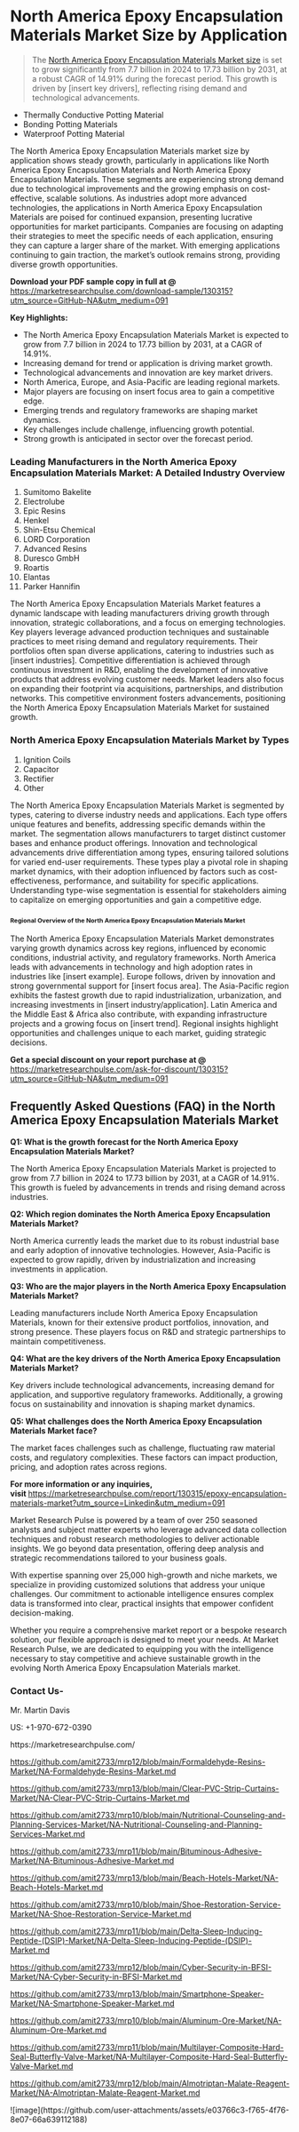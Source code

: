 <h1>North America Epoxy Encapsulation Materials Market&nbsp;Size by Application</h1><blockquote><p>The <a href="https://marketresearchpulse.com/download-sample/130315?utm_source=GitHub-NA&amp;utm_medium=091">North America Epoxy Encapsulation Materials Market size</a> is set to grow significantly from 7.7 billion in 2024 to 17.73 billion by 2031, at a robust CAGR of 14.91% during the forecast period. This growth is driven by [insert key drivers], reflecting rising demand and technological advancements.</p></blockquote><ul><li>Thermally Conductive Potting Material<li> Bonding Potting Materials<li> Waterproof Potting Material</li></ul><p>The North America Epoxy Encapsulation Materials market size by application shows steady growth, particularly in applications like North America Epoxy Encapsulation Materials and North America Epoxy Encapsulation Materials. These segments are experiencing strong demand due to technological improvements and the growing emphasis on cost-effective, scalable solutions. As industries adopt more advanced technologies, the applications in North America Epoxy Encapsulation Materials are poised for continued expansion, presenting lucrative opportunities for market participants. Companies are focusing on adapting their strategies to meet the specific needs of each application, ensuring they can capture a larger share of the market. With emerging applications continuing to gain traction, the market’s outlook remains strong, providing diverse growth opportunities.</p><p><strong>Download your PDF sample copy in full at @ </strong><a href="https://marketresearchpulse.com/download-sample/130315?utm_source=GitHub-NA&amp;utm_medium=091">https://marketresearchpulse.com/download-sample/130315?utm_source=GitHub-NA&amp;utm_medium=091</a></p><p><strong>Key Highlights: </strong></p><ul><li>The North America Epoxy Encapsulation Materials Market is expected to grow from 7.7 billion in 2024 to 17.73 billion by 2031, at a CAGR of 14.91%.</li><li>Increasing demand for trend or application is driving market growth.</li><li>Technological advancements and innovation are key market drivers.</li><li>North America, Europe, and Asia-Pacific are leading regional markets.</li><li>Major players are focusing on insert focus area to gain a competitive edge.</li><li>Emerging trends and regulatory frameworks are shaping market dynamics.</li><li>Key challenges include challenge, influencing growth potential.</li><li>Strong growth is anticipated in sector over the forecast period.</li></ul><h3>Leading Manufacturers in the North America Epoxy Encapsulation Materials Market: A Detailed Industry Overview</h3><ol><li>Sumitomo Bakelite</li><li>Electrolube</li><li>Epic Resins</li><li>Henkel</li><li>Shin-Etsu Chemical</li><li>LORD Corporation</li><li>Advanced Resins</li><li>Duresco GmbH</li><li>Roartis</li><li>Elantas</li><li>Parker Hannifin</li></ol><div class="flex max-w-full flex-col flex-grow"><div class="min-h-8 text-message flex w-full flex-col items-end gap-2 whitespace-normal break-words [.text-message+&amp;]:mt-5" dir="auto" data-message-author-role="assistant" data-message-id="fd8432e4-4910-450d-b182-61b7bfb0a01f" data-message-model-slug="gpt-4o"><div class="flex w-full flex-col gap-1 empty:hidden first:pt-[3px]"><div class="markdown prose w-full break-words dark:prose-invert light"><p>The North America Epoxy Encapsulation Materials Market features a dynamic landscape with leading manufacturers driving growth through innovation, strategic collaborations, and a focus on emerging technologies. Key players leverage advanced production techniques and sustainable practices to meet rising demand and regulatory requirements. Their portfolios often span diverse applications, catering to industries such as [insert industries]. Competitive differentiation is achieved through continuous investment in R&amp;D, enabling the development of innovative products that address evolving customer needs. Market leaders also focus on expanding their footprint via acquisitions, partnerships, and distribution networks. This competitive environment fosters advancements, positioning the North America Epoxy Encapsulation Materials Market for sustained growth.</p></div></div></div></div><h3>North America Epoxy Encapsulation Materials Market by Types</h3><ol><li>Ignition Coils<li> Capacitor<li> Rectifier<li> Other</li></ol><div class="flex max-w-full flex-col flex-grow"><div class="min-h-8 text-message flex w-full flex-col items-end gap-2 whitespace-normal break-words [.text-message+&amp;]:mt-5" dir="auto" data-message-author-role="assistant" data-message-id="084470be-0bb7-4664-bddf-5156b4f41249" data-message-model-slug="gpt-4o-mini"><div class="flex w-full flex-col gap-1 empty:hidden first:pt-[3px]"><div class="markdown prose w-full break-words dark:prose-invert light"><p>The North America Epoxy Encapsulation Materials Market is segmented by types, catering to diverse industry needs and applications. Each type offers unique features and benefits, addressing specific demands within the market. The segmentation allows manufacturers to target distinct customer bases and enhance product offerings. Innovation and technological advancements drive differentiation among types, ensuring tailored solutions for varied end-user requirements. These types play a pivotal role in shaping market dynamics, with their adoption influenced by factors such as cost-effectiveness, performance, and suitability for specific applications. Understanding type-wise segmentation is essential for stakeholders aiming to capitalize on emerging opportunities and gain a competitive edge.</p></div></div></div></div><h3><span style="font-size: 11px;">Regional Overview of the North America Epoxy Encapsulation Materials Market</span></h3><div class="flex max-w-full flex-col flex-grow"><div class="min-h-8 text-message flex w-full flex-col items-end gap-2 whitespace-normal break-words [.text-message+&amp;]:mt-5" dir="auto" data-message-author-role="assistant" data-message-id="e9038762-ce64-4e30-91c9-9bd413514231" data-message-model-slug="gpt-4o-mini"><div class="flex w-full flex-col gap-1 empty:hidden first:pt-[3px]"><div class="markdown prose w-full break-words dark:prose-invert light"><p>The North America Epoxy Encapsulation Materials Market demonstrates varying growth dynamics across key regions, influenced by economic conditions, industrial activity, and regulatory frameworks. North America leads with advancements in technology and high adoption rates in industries like [insert example]. Europe follows, driven by innovation and strong governmental support for [insert focus area]. The Asia-Pacific region exhibits the fastest growth due to rapid industrialization, urbanization, and increasing investments in [insert industry/application]. Latin America and the Middle East &amp; Africa also contribute, with expanding infrastructure projects and a growing focus on [insert trend]. Regional insights highlight opportunities and challenges unique to each market, guiding strategic decisions.</p></div></div></div></div><p><strong>Get a special discount on your report purchase at @ </strong><a href="https://marketresearchpulse.com/ask-for-discount/130315?utm_source=GitHub-NA&amp;utm_medium=091">https://marketresearchpulse.com/ask-for-discount/130315?utm_source=GitHub-NA&amp;utm_medium=091</a></p><h2>Frequently Asked Questions (FAQ) in the North America Epoxy Encapsulation Materials Market</h2><p><strong>Q1: What is the growth forecast for the North America Epoxy Encapsulation Materials Market?</strong></p><p>The North America Epoxy Encapsulation Materials Market is projected to grow from 7.7 billion in 2024 to 17.73 billion by 2031, at a CAGR of 14.91%. This growth is fueled by advancements in trends and rising demand across industries.</p><p><strong>Q2: Which region dominates the North America Epoxy Encapsulation Materials Market?</strong></p><p>North America currently leads the market due to its robust industrial base and early adoption of innovative technologies. However, Asia-Pacific is expected to grow rapidly, driven by industrialization and increasing investments in application.</p><p><strong>Q3: Who are the major players in the North America Epoxy Encapsulation Materials Market?</strong></p><p>Leading manufacturers include North America Epoxy Encapsulation Materials, known for their extensive product portfolios, innovation, and strong presence. These players focus on R&amp;D and strategic partnerships to maintain competitiveness.</p><p><strong>Q4: What are the key drivers of the North America Epoxy Encapsulation Materials Market?</strong></p><p>Key drivers include technological advancements, increasing demand for application, and supportive regulatory frameworks. Additionally, a growing focus on sustainability and innovation is shaping market dynamics.</p><p><strong>Q5: What challenges does the North America Epoxy Encapsulation Materials Market face?</strong></p><p>The market faces challenges such as challenge, fluctuating raw material costs, and regulatory complexities. These factors can impact production, pricing, and adoption rates across regions.</p><p><strong>For more information or any inquiries, visit&nbsp;</strong><a href="https://marketresearchpulse.com/report/130315/epoxy-encapsulation-materials-market?utm_source=Linkedin&utm_medium=091">https://marketresearchpulse.com/report/130315/epoxy-encapsulation-materials-market?utm_source=Linkedin&utm_medium=091</a></p><p>Market Research Pulse is powered by a team of over 250 seasoned analysts and subject matter experts who leverage advanced data collection techniques and robust research methodologies to deliver actionable insights. We go beyond data presentation, offering deep analysis and strategic recommendations tailored to your business goals.</p><p>With expertise spanning over 25,000 high-growth and niche markets, we specialize in providing customized solutions that address your unique challenges. Our commitment to actionable intelligence ensures complex data is transformed into clear, practical insights that empower confident decision-making.</p><p>Whether you require a comprehensive market report or a bespoke research solution, our flexible approach is designed to meet your needs. At Market Research Pulse, we are dedicated to equipping you with the intelligence necessary to stay competitive and achieve sustainable growth in the evolving North America Epoxy Encapsulation Materials market.</p><h3><strong>Contact Us-</strong></h3><p>Mr. Martin Davis</p><p>US: +1-970-672-0390</p><p>https://marketresearchpulse.com/</p><p><a href="https://github.com/amit2733/mrp12/blob/main/Formaldehyde-Resins-Market/NA-Formaldehyde-Resins-Market.md">https://github.com/amit2733/mrp12/blob/main/Formaldehyde-Resins-Market/NA-Formaldehyde-Resins-Market.md</a></p><p><a href="https://github.com/amit2733/mrp13/blob/main/Clear-PVC-Strip-Curtains-Market/NA-Clear-PVC-Strip-Curtains-Market.md">https://github.com/amit2733/mrp13/blob/main/Clear-PVC-Strip-Curtains-Market/NA-Clear-PVC-Strip-Curtains-Market.md</a></p><p><a href="https://github.com/amit2733/mrp10/blob/main/Nutritional-Counseling-and-Planning-Services-Market/NA-Nutritional-Counseling-and-Planning-Services-Market.md">https://github.com/amit2733/mrp10/blob/main/Nutritional-Counseling-and-Planning-Services-Market/NA-Nutritional-Counseling-and-Planning-Services-Market.md</a></p><p><a href="https://github.com/amit2733/mrp11/blob/main/Bituminous-Adhesive-Market/NA-Bituminous-Adhesive-Market.md">https://github.com/amit2733/mrp11/blob/main/Bituminous-Adhesive-Market/NA-Bituminous-Adhesive-Market.md</a></p><p><a href="https://github.com/amit2733/mrp13/blob/main/Beach-Hotels-Market/NA-Beach-Hotels-Market.md">https://github.com/amit2733/mrp13/blob/main/Beach-Hotels-Market/NA-Beach-Hotels-Market.md</a></p><p><a href="https://github.com/amit2733/mrp10/blob/main/Shoe-Restoration-Service-Market/NA-Shoe-Restoration-Service-Market.md">https://github.com/amit2733/mrp10/blob/main/Shoe-Restoration-Service-Market/NA-Shoe-Restoration-Service-Market.md</a></p><p><a href="https://github.com/amit2733/mrp11/blob/main/Delta-Sleep-Inducing-Peptide-(DSIP)-Market/NA-Delta-Sleep-Inducing-Peptide-(DSIP)-Market.md">https://github.com/amit2733/mrp11/blob/main/Delta-Sleep-Inducing-Peptide-(DSIP)-Market/NA-Delta-Sleep-Inducing-Peptide-(DSIP)-Market.md</a></p><p><a href="https://github.com/amit2733/mrp12/blob/main/Cyber-Security-in-BFSI-Market/NA-Cyber-Security-in-BFSI-Market.md">https://github.com/amit2733/mrp12/blob/main/Cyber-Security-in-BFSI-Market/NA-Cyber-Security-in-BFSI-Market.md</a></p><p><a href="https://github.com/amit2733/mrp13/blob/main/Smartphone-Speaker-Market/NA-Smartphone-Speaker-Market.md">https://github.com/amit2733/mrp13/blob/main/Smartphone-Speaker-Market/NA-Smartphone-Speaker-Market.md</a></p><p><a href="https://github.com/amit2733/mrp10/blob/main/Aluminum-Ore-Market/NA-Aluminum-Ore-Market.md">https://github.com/amit2733/mrp10/blob/main/Aluminum-Ore-Market/NA-Aluminum-Ore-Market.md</a></p><p><a href="https://github.com/amit2733/mrp11/blob/main/Multilayer-Composite-Hard-Seal-Butterfly-Valve-Market/NA-Multilayer-Composite-Hard-Seal-Butterfly-Valve-Market.md">https://github.com/amit2733/mrp11/blob/main/Multilayer-Composite-Hard-Seal-Butterfly-Valve-Market/NA-Multilayer-Composite-Hard-Seal-Butterfly-Valve-Market.md</a></p><p><a href="https://github.com/amit2733/mrp12/blob/main/Almotriptan-Malate-Reagent-Market/NA-Almotriptan-Malate-Reagent-Market.md">https://github.com/amit2733/mrp12/blob/main/Almotriptan-Malate-Reagent-Market/NA-Almotriptan-Malate-Reagent-Market.md</a></p>
![image](https://github.com/user-attachments/assets/e03766c3-f765-4f76-8e07-66a639112188)
